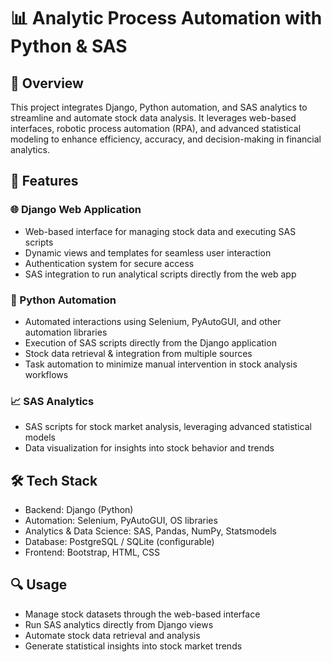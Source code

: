 # 📊 Analytic Process Automation with Python & SAS

## 📝 Overview
This project integrates Django, Python automation, and SAS analytics to streamline and automate stock data analysis. It leverages web-based interfaces, robotic process automation (RPA), and advanced statistical modeling to enhance efficiency, accuracy, and decision-making in financial analytics.

## 🚀 Features

### 🌐 Django Web Application
- Web-based interface for managing stock data and executing SAS scripts
- Dynamic views and templates for seamless user interaction
- Authentication system for secure access
- SAS integration to run analytical scripts directly from the web app

### 🤖 Python Automation
- Automated interactions using Selenium, PyAutoGUI, and other automation libraries
- Execution of SAS scripts directly from the Django application
- Stock data retrieval & integration from multiple sources
- Task automation to minimize manual intervention in stock analysis workflows

### 📈 SAS Analytics
- SAS scripts for stock market analysis, leveraging advanced statistical models
- Data visualization for insights into stock behavior and trends

## 🛠️ Tech Stack
- Backend: Django (Python)
- Automation: Selenium, PyAutoGUI, OS libraries
- Analytics & Data Science: SAS, Pandas, NumPy, Statsmodels
- Database: PostgreSQL / SQLite (configurable)
- Frontend: Bootstrap, HTML, CSS

## 🔍 Usage
- Manage stock datasets through the web-based interface
- Run SAS analytics directly from Django views
- Automate stock data retrieval and analysis
- Generate statistical insights into stock market trends
